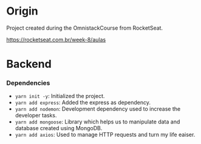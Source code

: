 # Origin
Project created during the OmnistackCourse from RocketSeat.

https://rocketseat.com.br/week-8/aulas

# Backend

### Dependencies
- `yarn init -y`: Initialized the project.
- `yarn add express`: Added the express as dependency.
- `yarn add nodemon`: Development dependency used to increase the developer tasks.
- `yarn add mongoose`: Library which helps us to manipulate data and database created using MongoDB.
- `yarn add axios`: Used to manage HTTP requests and turn my life eaiser.